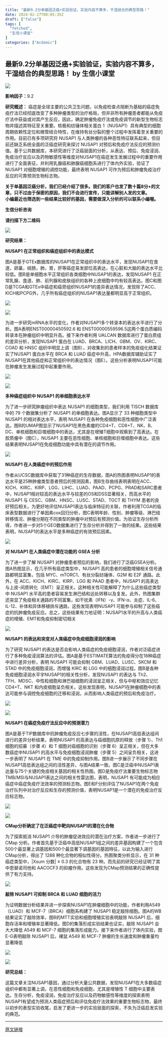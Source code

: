 ```yaml
---
title: "最新9.2分单基因泛癌+实验验证，实验内容不算多，干湿结合的典型思路！"
date: 2024-02-27T00:05:35Z
draft: ["false"]
tags: [
  "fetched",
  "生信小课堂"
]
categories: ["Acdemic"]
---
```

最新9.2分单基因泛癌+实验验证，实验内容不算多，干湿结合的典型思路！ by 生信小课堂
------
<div><p><img data-galleryid="" data-ratio="0.33666666666666667" data-s="300,640" data-src="https://mmbiz.qpic.cn/mmbiz_png/qw8jImtmeZGibg7vNMLKmicpMPTCpoRPibib5LZ4Vdy4ZhPorInebVNjjXu8X6ffdTulibmfomOKZtEWuOx1nPWuedw/640?wx_fmt=png" data-type="png" data-w="600" src="https://mmbiz.qpic.cn/mmbiz_png/qw8jImtmeZGibg7vNMLKmicpMPTCpoRPibib5LZ4Vdy4ZhPorInebVNjjXu8X6ffdTulibmfomOKZtEWuOx1nPWuedw/640?wx_fmt=png"></p><p><strong>影响因子：</strong>9.2</p><p><strong>研究概述：</strong> 癌症是全球主要的公共卫生问题，以免疫检查点阻断为基础的癌症免疫疗法已经彻底改变了多种肿瘤类型的治疗格局，但并非所有肿瘤患者都能从免疫疗法中获益或对其产生反应，因此，确定肿瘤免疫疗法或免疫调节的新型生物标志物并描述其特征至关重要。核极和纺锤体相关蛋白 1（NUSAP1）具有典型的细胞周期依赖性定位和微管结合特性，在维持有丝分裂的整个过程中发挥着至关重要的作用。目前已有多项研究将 NUSAP1 与人类肿瘤的各种恶性特征联系起来，但目前还缺乏系统全面的泛癌症研究来探讨 NUSAP1 对预后和免疫疗法反应的预测价值。基于公共数据库，本研究进行了泛癌层面的分析，从表达、预后、免疫浸润、免疫治疗反应以及药物敏感性等维度对NUSAP1在癌症发生发展过程中的重要作用进行了全面表征，并利用乳腺癌和肺腺癌细胞系进行了体内外实验，验证了 NUSAP1 对细胞增殖的调控功能，最终表明 NUSAP1 可作为预后和肿瘤免疫治疗反应的可靠预测生物标志物。</p><p><strong>关于单基因泛癌分析，我们已经介绍了很多。我们的客户也发了数十篇8分+的文章，只不过由于保密的原因，我们不会进行宣传，只能讲解别人发的文章。<br>小编最近也筛选到一些结果比较好的基因，需要做深入分析的可以联系小编喔。</strong></p><section><span><strong><span>生信分析咨询</span></strong></span></section><p><span><strong><span>请扫描下方二维码</span></strong></span></p><p><img data-backh="430" data-backw="430" data-ratio="1" data-s="300,640" data-src="https://mmbiz.qpic.cn/mmbiz_png/qw8jImtmeZGiasmWJMCs5ib6TujDtZTGNQlS9jENFH7UB068iaZ8j6NXCson0NY5XcPEe2OX5vWuReex14ms2MI6Q/640?wx_fmt=png" data-type="png" data-w="430" src="https://mmbiz.qpic.cn/mmbiz_png/qw8jImtmeZGiasmWJMCs5ib6TujDtZTGNQlS9jENFH7UB068iaZ8j6NXCson0NY5XcPEe2OX5vWuReex14ms2MI6Q/640?wx_fmt=png"></p><p><strong>研究结果：</strong></p><p><strong>NUSAP1 在正常组织和癌症组织中的表达模式</strong></p><p>图A是基于GTEx数据库的NUSAP1在正常组织中的表达水平，发现NUSAP1在食道，卵巢，结肠，肺，胃，肝等癌症易发部位高表达，在心脏和大脑的表达水平比较低。图B是单细胞水平正常组织各类细胞中NUSAP1的表达，发现NUSAP1 在正常乳腺、食道、肺、前列腺和皮肤组织的各种上皮细胞中均有较高表达。图C和图D是TCGA和GTEx中癌症和癌旁组织NUSAP1的差异表达情况，发现除了ACC、KICH和PCPG外，几乎所有癌症组织的NUSAP1表达量都明显高于正常组织。</p><p><img data-galleryid="" data-ratio="0.7051643192488263" data-s="300,640" data-src="https://mmbiz.qpic.cn/mmbiz_png/qw8jImtmeZGibg7vNMLKmicpMPTCpoRPibib33CjhmAeHeFfYO3jz85aiaImkyB1QsCERT9OwdOyQSIUIBYq2k7c7bw/640?wx_fmt=png" data-type="png" data-w="1065" src="https://mmbiz.qpic.cn/mmbiz_png/qw8jImtmeZGibg7vNMLKmicpMPTCpoRPibib33CjhmAeHeFfYO3jz85aiaImkyB1QsCERT9OwdOyQSIUIBYq2k7c7bw/640?wx_fmt=png"></p><p><img data-galleryid="" data-ratio="0.8183716075156576" data-s="300,640" data-src="https://mmbiz.qpic.cn/mmbiz_png/qw8jImtmeZGibg7vNMLKmicpMPTCpoRPibibxH6M1puTT5DI66ryABWPJj44qiaGdLsSWFhaXtTBGum2UCqryeDLtEA/640?wx_fmt=png" data-type="png" data-w="958" src="https://mmbiz.qpic.cn/mmbiz_png/qw8jImtmeZGibg7vNMLKmicpMPTCpoRPibibxH6M1puTT5DI66ryABWPJj44qiaGdLsSWFhaXtTBGum2UCqryeDLtEA/640?wx_fmt=png"></p><p>为进一步研究mRNA水平的变化，作者对NUSAP1多个转录本的表达水平进行了分析。图A表明ENST00000450592.6 和 ENST00000559596.5这两个蛋白质编码转录本在肿瘤组织中明显升高。接下来作者利用 UALCAN 数据库进行了蛋白质组的差异分析，发现NUSAP1 蛋白在 LUAD、BRCA、LICH、GBM、OV、KIRC、COAD 和 HNSC 组织中明显上调（图B），对收集到的患者样本的免疫组化结果证实了NUSAP1 蛋白水平在 BRCA 和 LUAD 癌症中升高，HPA数据库辅助证实了NUSAP1在其他癌症和正常组织中的表达情况（图E）。这些分析表明NUSAP1可能在肿瘤发生发展过程中起重要作用。</p><p><img data-galleryid="" data-ratio="0.5296296296296297" data-s="300,640" data-src="https://mmbiz.qpic.cn/mmbiz_png/qw8jImtmeZGibg7vNMLKmicpMPTCpoRPibibuHwCVIdEqNia6nB5FqRubLEbv1IEjOFQuBW5vW895N1IWH4GXg9ukpw/640?wx_fmt=png" data-type="png" data-w="1080" src="https://mmbiz.qpic.cn/mmbiz_png/qw8jImtmeZGibg7vNMLKmicpMPTCpoRPibibuHwCVIdEqNia6nB5FqRubLEbv1IEjOFQuBW5vW895N1IWH4GXg9ukpw/640?wx_fmt=png"></p><p><img data-galleryid="" data-ratio="0.8766666666666667" data-s="300,640" data-src="https://mmbiz.qpic.cn/mmbiz_png/qw8jImtmeZGibg7vNMLKmicpMPTCpoRPibibJuGK5ORQnJVqUUUWDrgL1kJZ5mMchKsN19w6sBfvpB76RADj0SHURA/640?wx_fmt=png" data-type="png" data-w="900" src="https://mmbiz.qpic.cn/mmbiz_png/qw8jImtmeZGibg7vNMLKmicpMPTCpoRPibibJuGK5ORQnJVqUUUWDrgL1kJZ5mMchKsN19w6sBfvpB76RADj0SHURA/640?wx_fmt=png"></p><p><strong>多种癌症组织中 NUSAP1 的单细胞表达水平</strong></p><p>为了进一步研究肿瘤组织中表达 NUSAP1 的细胞类型，我们利用 TISCH 数据库中的 79 个数据集分析了 NUSAP1 的单细胞表达。图A显示了 33 种细胞类型中 NUSAP1 的相对表达水平，表明 NUSAP1 在各种免疫细胞和恶性细胞中广泛表达。图B的UMAP图显示了NUSAP1在黑色素瘤的CD4+T、CD8+T、NK、B、DC、单核细胞和巨噬细胞中的表达，尤其是在增殖T细胞中观察到了高表达。在胶质瘤中（图C），NUSAP1 主要在恶性细胞、单核细胞和巨噬细胞中表达。这些结果表明NUSAP1在免疫细胞功能中具有潜在的调节作用。</p><p><img data-galleryid="" data-ratio="1.0611702127659575" data-s="300,640" data-src="https://mmbiz.qpic.cn/mmbiz_png/qw8jImtmeZGibg7vNMLKmicpMPTCpoRPibibBQfY0bYAQYMecTDka6Z4VkHCZmN6ViakPccPqgIEjuH5ByVIdNRadpQ/640?wx_fmt=png" data-type="png" data-w="752" src="https://mmbiz.qpic.cn/mmbiz_png/qw8jImtmeZGibg7vNMLKmicpMPTCpoRPibibBQfY0bYAQYMecTDka6Z4VkHCZmN6ViakPccPqgIEjuH5ByVIdNRadpQ/640?wx_fmt=png"></p><p><strong>NUSAP1 在人类癌症中的预后作用</strong></p><p>作者从UCSC数据库中获取了31种癌症的生存数据，图A的热图表明NUSAP1的表达水平是25种肿瘤类型患者预后的预测因素，图B生存曲线表明表明在ACC、KICH、KIRC、KIRP、LGG、LIHC、LUAD、PAAD、PCPG、PRAD和SARC患者中，NUSAP1相对较高的表达水平与较差的OS和DSS显著相关，而高水平的 NUSAP1 与 CESC、GBM、HNSC、LUSC、STAD、TGCT 和 THYM 患者的良好预后相关。为更好地评估NUSAP1表达与临床特征的关联，作者利用TCGA的临床表型数据进行了单因素cox回归分析，图C表明年龄、性别、肿瘤等级、淋巴结转移情况、肿瘤分期在不同类型的肿瘤中对预后有预测价值。为验证生存分析所得，作者进一步对5个GEO数据集进行了生存分析并得到了一致的结果。这些结果表明，NUSAP1的表达水平是多种癌症的有效预后因素。</p><p><img data-galleryid="" data-ratio="1.010568031704095" data-s="300,640" data-src="https://mmbiz.qpic.cn/mmbiz_png/qw8jImtmeZGibg7vNMLKmicpMPTCpoRPibibSqLBVmMNxHCYTrqUWHnD5OlSo4vLery8mOVSbYt7OR3EpsSehqgnSQ/640?wx_fmt=png" data-type="png" data-w="757" src="https://mmbiz.qpic.cn/mmbiz_png/qw8jImtmeZGibg7vNMLKmicpMPTCpoRPibibSqLBVmMNxHCYTrqUWHnD5OlSo4vLery8mOVSbYt7OR3EpsSehqgnSQ/640?wx_fmt=png"></p><p><strong>对 NUSAP1 在人类癌症中潜在功能的 GSEA 分析</strong></p><p>为了进一步了解 NUSAP1 对肿瘤患者预后的影响，我们进行了泛癌GSEA分析。图A热图显示，在几乎所有癌症类型中，NUSAP1 高的患者的细胞增殖相关信号通路都明显富集，包括 MYC、mTORC1、有丝分裂纺锤体、G2M 和 E2F 通路。此外，在 ACC、KICH、KIRC、KIRP、LGG 和 PAAD 患者中，NUSAP1 的高表达与上皮-间质转化（EMT）呈正相关。这种相关性可能解释了为什么这些癌症类型中 NUSAP1 水平高的患者容易发生淋巴结和远处转移以及复发。此外，热图集群还突显了免疫相关通路的不同富集，如干扰素（IFN）-γ、IFN-α、炎症、IL-6、IL-12、补体和异体移植排斥通路，这些发现表明NUSAP1 可能参与抑制了这些癌症的抗肿瘤免疫反应。总之，这些结果有力地证明：NUSAP1水平的升高与人类癌症的增殖、EMT和免疫抑制密切相关</p><p><img data-galleryid="" data-ratio="1.2479740680713127" data-s="300,640" data-src="https://mmbiz.qpic.cn/mmbiz_png/qw8jImtmeZGibg7vNMLKmicpMPTCpoRPibibqvZIg3MBEx4ia0ibdI7MxL29nB8qcZZ1BM9m6QXiaQOo4sXQHsPa4xxjg/640?wx_fmt=png" data-type="png" data-w="617" src="https://mmbiz.qpic.cn/mmbiz_png/qw8jImtmeZGibg7vNMLKmicpMPTCpoRPibibqvZIg3MBEx4ia0ibdI7MxL29nB8qcZZ1BM9m6QXiaQOo4sXQHsPa4xxjg/640?wx_fmt=png"></p><p><strong>NUSAP1 的表达和突变对人类癌症中免疫细胞浸润的影响</strong></p><p>为了研究 NUSAP1 的表达是否会影响人类癌症的免疫细胞浸润，作者对泛癌症进行了多种免疫浸润算法的评估。图A是基于ESTIMATE算法的免疫得分在18种癌症中进行差异分析，表明 NUSAP1 可能会抑制 GBM、LUAD、LUSC、SKCM 和 STAD 中的免疫细胞浸润，而增强 KIRC 和 LGG 中的细胞浸润过程。图B是各种免疫细胞浸润水平宇NUSAP1的相关性分析，发现NUSAP1 的表达与 Th2、TFH、MDSC、中性粒细胞和淋巴祖细胞的浸润呈正相关，但与中枢和效应记忆 CD4+T、NKT 和内皮细胞呈负相关。这些发现表明，NUSAP1在肿瘤细胞中的表达可能参与调控免疫细胞的迁移和浸润，从而影响人类癌症的预后和免疫治疗。</p><p><img data-galleryid="" data-ratio="0.5407407407407407" data-s="300,640" data-src="https://mmbiz.qpic.cn/mmbiz_png/qw8jImtmeZGibg7vNMLKmicpMPTCpoRPibibpBOBERzj3Q7tWUklaicKSDibZbEkLhPkgKAaghdpiaoCH8sh6HeMvUchQ/640?wx_fmt=png" data-type="png" data-w="1080" src="https://mmbiz.qpic.cn/mmbiz_png/qw8jImtmeZGibg7vNMLKmicpMPTCpoRPibibpBOBERzj3Q7tWUklaicKSDibZbEkLhPkgKAaghdpiaoCH8sh6HeMvUchQ/640?wx_fmt=png"></p><p><img data-galleryid="" data-ratio="1.1309352517985611" data-s="300,640" data-src="https://mmbiz.qpic.cn/mmbiz_png/qw8jImtmeZGibg7vNMLKmicpMPTCpoRPibibWiaSG3HPtibDnwFCmxflpluib9e7z4lvBOP0MQ3tTiatxFuPkPrAeDetmA/640?wx_fmt=png" data-type="png" data-w="695" src="https://mmbiz.qpic.cn/mmbiz_png/qw8jImtmeZGibg7vNMLKmicpMPTCpoRPibibWiaSG3HPtibDnwFCmxflpluib9e7z4lvBOP0MQ3tTiatxFuPkPrAeDetmA/640?wx_fmt=png"></p><p><strong>NUSAP1 在癌症免疫疗法反应中的预测潜力</strong></p><p>图A是基于TIP数据库中抗肿瘤免疫反应七步骤的活性，在NUSAP1高低表达组间进行的差异分析结果，表明NUSAP1 的高表达与癌细胞抗原的释放（步骤 1）、Th1 细胞的招募（步骤 4）和 T 细胞对癌细胞的识别（步骤 6）呈正相关，但在大多数癌症中NUSAP1 的高水平与免疫细胞浸润肿瘤（步骤 5）之间呈负相关，这进一步表明了 NUSAP1 在 TME 中的免疫抑制作用。图B进一步展示了不同步骤在NUSAP1高低表达组之间的活性差异，与图A结果一致。图C是泛癌中NUSAP1表达量与75个关键的免疫相关基因的相关性热图。图D是免疫疗法重要生物标志物TMB/MSI与NUSAP1表达之间的相关性雷达图，表明，NUSAP1 有可能成为相应癌症中癌症免疫疗法效率的预测标志物。图E和F分别评估了NUSAP1在两个免疫治疗队列中对治疗反应和生存的预测价值，表明NUSAP1是一个潜在的免疫治疗反应标志物。</p><p><img data-galleryid="" data-ratio="0.5296296296296297" data-s="300,640" data-src="https://mmbiz.qpic.cn/mmbiz_png/qw8jImtmeZGibg7vNMLKmicpMPTCpoRPibibOcB2UXfHGGhg4YKqmBCaeQQ8IaSYYKyPP6RzicyQtUa5qDiccTrXwrNA/640?wx_fmt=png" data-type="png" data-w="1080" src="https://mmbiz.qpic.cn/mmbiz_png/qw8jImtmeZGibg7vNMLKmicpMPTCpoRPibibOcB2UXfHGGhg4YKqmBCaeQQ8IaSYYKyPP6RzicyQtUa5qDiccTrXwrNA/640?wx_fmt=png"></p><p><img data-galleryid="" data-ratio="0.75" data-s="300,640" data-src="https://mmbiz.qpic.cn/mmbiz_png/qw8jImtmeZGibg7vNMLKmicpMPTCpoRPibib3KazCbLDuhgHJ3fPicNibAI7tGsJDACSNrCSSmfdEf235hcnHFwsGqdQ/640?wx_fmt=png" data-type="png" data-w="984" src="https://mmbiz.qpic.cn/mmbiz_png/qw8jImtmeZGibg7vNMLKmicpMPTCpoRPibib3KazCbLDuhgHJ3fPicNibAI7tGsJDACSNrCSSmfdEf235hcnHFwsGqdQ/640?wx_fmt=png"></p><p><strong>CMap分析确定了在泛癌症中靶向NUSAP1的潜在化合物</strong></p><p>为了探索抵消 NUSAP1 介导的肿瘤促进效应的潜在治疗方案，作者进一步进行了 CMap 分析。作者首先基于泛癌中高低NUSAP1组之间的差异基因构建了一个包含500个最显著上调基因和500个最显著下调基因的基因特征，以此为输入进行CMap分析，得出了 1288 种化合物的相似性得分。热图聚类分析显示，在 31 种癌症类型中，|Xsum 分数| ≥ 0.3 的化合物有 23 种。而先前的研究已经证明了其中恩替诺司他和 AACOCF3 的抑瘤作用。这些发现为CMap预测结果的正确性提供了有力支持。</p><p><img data-galleryid="" data-ratio="0.5537037037037037" data-s="300,640" data-src="https://mmbiz.qpic.cn/mmbiz_png/qw8jImtmeZGibg7vNMLKmicpMPTCpoRPibibx8cBlM0kAdslbkJfrMljKKO8kY5ibjgd50WPAAnvjNW43VYlDc1wH2w/640?wx_fmt=png" data-type="png" data-w="1080" src="https://mmbiz.qpic.cn/mmbiz_png/qw8jImtmeZGibg7vNMLKmicpMPTCpoRPibibx8cBlM0kAdslbkJfrMljKKO8kY5ibjgd50WPAAnvjNW43VYlDc1wH2w/640?wx_fmt=png"></p><p><strong>敲除 NUSAP1 可抑制 BRCA 和 LUAD 细胞的活力</strong></p><p>为证明数据分析结果并进一步探索NUSAP1在肿瘤细胞中的功能，作者利用A549（LUAD）和 MCF-7（BRCA）细胞系构建了 NUSAP1 稳定敲除细胞。图A的WB结果证实了敲除效率，图B的MTT实验和细胞增殖实验表明敲除 NUSAP1 后，细胞存活率和增殖率显著降低。图D的集落形成实验结果也证实，敲除 NUSAP1 会大大降低 A549 和 MCF-7 细胞的集落形成能力。接下来作者进行了体内实验，图E-G表明敲除 NUSAP1 后，裸鼠 A549 和 MCF-7 肿瘤的生长速度和肿瘤重量均显著降低</p><p><img data-galleryid="" data-ratio="0.5111111111111111" data-s="300,640" data-src="https://mmbiz.qpic.cn/mmbiz_png/qw8jImtmeZGibg7vNMLKmicpMPTCpoRPibibgo5TdD9jxNk3hnG33reAiaVFp8P4tWdPr8aD4GL3N8zKpzCVibKL8Ftg/640?wx_fmt=png" data-type="png" data-w="1080" src="https://mmbiz.qpic.cn/mmbiz_png/qw8jImtmeZGibg7vNMLKmicpMPTCpoRPibibgo5TdD9jxNk3hnG33reAiaVFp8P4tWdPr8aD4GL3N8zKpzCVibKL8Ftg/640?wx_fmt=png"></p><p><img data-galleryid="" data-ratio="0.8084886128364389" data-s="300,640" data-src="https://mmbiz.qpic.cn/mmbiz_png/qw8jImtmeZGibg7vNMLKmicpMPTCpoRPibibMXJkou7mt2I2DhkrGwAficZvQspicbvyfqibBFfBD55PyOwmlcOgBA1rw/640?wx_fmt=png" data-type="png" data-w="966" src="https://mmbiz.qpic.cn/mmbiz_png/qw8jImtmeZGibg7vNMLKmicpMPTCpoRPibibMXJkou7mt2I2DhkrGwAficZvQspicbvyfqibBFfBD55PyOwmlcOgBA1rw/640?wx_fmt=png"></p><p><strong>研究总结：</strong> </p><p>这篇文章关注NUSAP1基因，通过分析大量公共数据，发现NUSAP1在大多数癌症组织中都有显著上调，在恶性细胞和免疫细胞，尤其是增殖性 T 细胞中主要表达。生存分析，免疫浸润，免疫治疗反应以及药物敏感性等维度的探索表明NUSAP1有望成为预测人类癌症预后和评估免疫疗法效果的重要生物标志物，最终以初步的表型实验收尾，启发了更进一步的实验层面的探索，不失为泛癌启发实验的典范。</p><p><mp-style-type data-value="3"></mp-style-type></p></div>  
<hr>
<a href="https://mp.weixin.qq.com/s/yWihYS3wzeaJ-fDu71Nv1w",target="_blank" rel="noopener noreferrer">原文链接</a>
